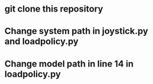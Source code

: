 # git clone this repository
# Change system path in joystick.py and loadpolicy.py
# Change model path in line 14 in loadpolicy.py
